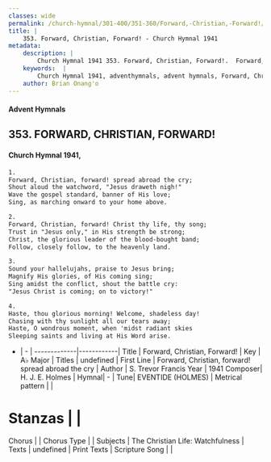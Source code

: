 ```yaml
---
classes: wide
permalink: /church-hymnal/301-400/351-360/Forward,-Christian,-Forward!/
title: |
    353. Forward, Christian, Forward! - Church Hymnal 1941
metadata:
    description: |
        Church Hymnal 1941 353. Forward, Christian, Forward!.  Forward, Christian, forward! spread abroad the cry;  Shout aloud the watchword, "Jesus draweth nigh!"  Wave the gospel standard, banner of His love;  Sing, as marching onward to your home above. 
    keywords:  |
        Church Hymnal 1941, adventhymnals, advent hymnals, Forward, Christian, Forward!, Forward, Christian, forward! spread abroad the cry. 
    author: Brian Onang'o
---
```


#### Advent Hymnals
## 353. FORWARD, CHRISTIAN, FORWARD!
####  Church Hymnal 1941,

```txt
1.
Forward, Christian, forward! spread abroad the cry; 
Shout aloud the watchword, "Jesus draweth nigh!" 
Wave the gospel standard, banner of His love; 
Sing, as marching onward to your home above. 

2.
Forward, Christian, forward! Christ thy life, thy song; 
Trust in "Jesus only," in His strength be strong; 
Christ, the glorious leader of the blood-bought band; 
Follow, closely follow, to the heavenly land. 

3.
Sound your hallelujahs, praise to Jesus bring; 
Magnify His glories, of His coming sing; 
Sing amidst the conflict, shout the battle cry: 
"Jesus Christ is coming; on to victory!" 

4.
Haste, thou glorious morning! Welcome, shadeless day! 
Chasing with thy sunlight all our tears away; 
Haste, O wondrous moment, when 'midst radiant skies 
Sleeping saints and living at His Word arise.

```

- |   -  |
-------------|------------|
Title | Forward, Christian, Forward! |
Key | A♭ Major |
Titles | undefined |
First Line | Forward, Christian, forward! spread abroad the cry |
Author | S. Trevor Francis
Year | 1941
Composer| H. J. E. Holmes |
Hymnal|  - |
Tune| EVENTIDE (HOLMES) |
Metrical pattern | |
# Stanzas |  |
Chorus |  |
Chorus Type |  |
Subjects | The Christian Life: Watchfulness |
Texts | undefined |
Print Texts | 
Scripture Song |  |
    
